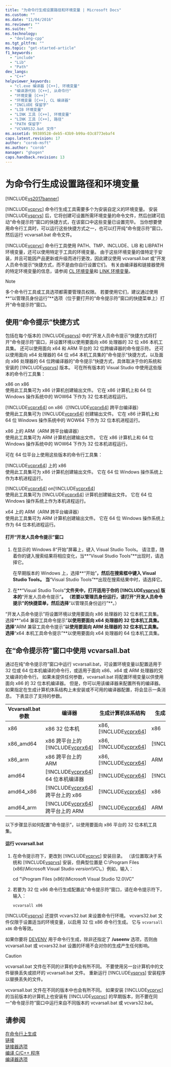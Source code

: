 ```yaml
---
title: "为命令行生成设置路径和环境变量 | Microsoft Docs"
ms.custom: ""
ms.date: "11/04/2016"
ms.reviewer: ""
ms.suite: ""
ms.technology: 
  - "devlang-cpp"
ms.tgt_pltfrm: ""
ms.topic: "get-started-article"
f1_keywords: 
  - "include"
  - "Lib"
  - "Path"
dev_langs: 
  - "C++"
helpviewer_keywords: 
  - "cl.exe 编译器 [C++], 环境变量"
  - "编译源代码 [C++], 从命令行"
  - "环境变量 [C++]"
  - "环境变量 [C++], CL 编译器"
  - "INCLUDE 保留字"
  - "LIB 环境变量"
  - "LINK 工具 [C++], 环境变量"
  - "LINK 工具 [C++], 路径"
  - "PATH 保留字"
  - "VCVARS32.bat 文件"
ms.assetid: 99389528-deb5-43b9-b99a-03c8773ebaf4
caps.latest.revision: 17
author: "corob-msft"
ms.author: "corob"
manager: "ghogen"
caps.handback.revision: 13
---
```

# 为命令行生成设置路径和环境变量
[!INCLUDE[vs2017banner](../assembler/inline/includes/vs2017banner.md)]

[!INCLUDE[vcprvc](../build/includes/vcprvc_md.md)] 命令行生成工具需要多个为安装自定义的环境变量。  安装 [!INCLUDE[vsprvs](../assembler/masm/includes/vsprvs_md.md)] 后，它将创建可设置所需环境变量的命令文件，然后创建可启动“命令提示符”窗口的快捷方式，在该窗口中这些变量已设置完毕。  当你想要使用命令行工具时，可以运行这些快捷方式之一，也可以打开纯“命令提示符”窗口，然后运行 vcvarsall.bat 命令文件。  
  
 [!INCLUDE[vcprvc](../build/includes/vcprvc_md.md)] 命令行工具使用 PATH、TMP、INCLUDE、LIB 和 LIBPATH 环境变量，还可以使用特定于工具的环境变量。  由于这些环境变量的值特定于安装，并且可能因产品更新或升级而进行更改，因此建议使用 vcvarsall.bat 或“开发人员命令提示”快捷方式，而不是由你自行设置它们。  有关由编译器和链接器使用的特定环境变量的信息，请参阅 [CL 环境变量](../build/reference/cl-environment-variables.md)和 [LINK 环境变量](../build/reference/link-environment-variables.md)。  
  
> [!NOTE]
>  多个命令行工具或工具选项都需要管理员权限。  若要使用它们，建议通过使用**“以管理员身份运行”**选项（位于要打开的“命令提示符”窗口的快捷菜单上）打开“命令提示符”窗口。  
  
## 使用“命令提示”快捷方式  
 包括在每个版本的 [!INCLUDE[vsprvs](../assembler/masm/includes/vsprvs_md.md)] 中的“开发人员命令提示”快捷方式将打开“命令提示符”窗口，并设置环境以使用要面向 x86 处理器的 32 位 x86 本机工具集。  还可以使用面向 x64 和 ARM 平台的 32 位跨编译器的命令提示符。  还可以使用面向 x64 处理器的 64 位 x64 本机工具集的“命令提示”快捷方式，以及面向 x86 处理器的 64 位跨编译器的“命令提示”快捷方式，具体取决于你的系统和安装的 [!INCLUDE[vsprvs](../assembler/masm/includes/vsprvs_md.md)] 版本。  可在所有版本的 Visual Studio 中使用这些版本的命令行工具集：  
  
 x86 on x86  
 使用此工具集可为 x86 计算机创建输出文件。  它在 x86 计算机上和 64 位 Windows 操作系统中的 WOW64 下作为 32 位本机进程运行。  
  
 [!INCLUDE[vcprx64](../assembler/inline/includes/vcprx64_md.md)] on x86（[!INCLUDE[vcprx64](../assembler/inline/includes/vcprx64_md.md)] 跨平台编译器）  
 使用此工具集可为 [!INCLUDE[vcprx64](../assembler/inline/includes/vcprx64_md.md)] 创建输出文件。  它在 x86 计算机上和 64 位 Windows 操作系统中的 WOW64 下作为 32 位本机进程运行。  
  
 x86 上的 ARM（ARM 跨平台编译器）  
 使用此工具集可为 ARM 计算机创建输出文件。  它在 x86 计算机上和 64 位 Windows 操作系统中的 WOW64 下作为 32 位本机进程运行。  
  
 可在 64 位平台上使用这些版本的命令行工具集：  
  
 [!INCLUDE[vcprx64](../assembler/inline/includes/vcprx64_md.md)] 上的 x86  
 使用此工具集可为 x86 计算机创建输出文件。  它在 64 位 Windows 操作系统上作为本机进程运行。  
  
 [!INCLUDE[vcprx64](../assembler/inline/includes/vcprx64_md.md)] on[!INCLUDE[vcprx64](../assembler/inline/includes/vcprx64_md.md)]  
 使用此工具集可为 [!INCLUDE[vcprx64](../assembler/inline/includes/vcprx64_md.md)] 计算机创建输出文件。  它在 64 位 Windows 操作系统上作为本机进程运行。  
  
 x64 上的 ARM（ARM 跨平台编译器）  
 使用此工具集可为 ARM 计算机创建输出文件。  它在 64 位 Windows 操作系统上作为 64 位本机进程运行。  
  
#### 打开“开发人员命令提示”窗口  
  
1.  在显示的 Windows 8“开始”屏幕上，键入 Visual Studio Tools。  请注意，随着你的键入搜索结果将相应变化，当**“Visual Studio Tools”**出现时，请选择它。  
  
     在早期版本的 Windows 上，选择**“开始”**，然后在搜索框中键入 Visual Studio Tools。  当**“Visual Studio Tools”**出现在搜索结果中时，请选择它。  
  
2.  在**“Visual Studio Tools”**文件夹中，打开适用于你的 [!INCLUDE[vsprvs](../assembler/masm/includes/vsprvs_md.md)] 版本的**“开发人员命令提示”**。  （若要以管理员身份运行，请打开“开发人员命令提示”的快捷菜单，然后选择**“以管理员身份运行”**。）  
  
 “开发人员命令提示”将设置环境以使用要面向 x86 处理器的 32 位本机工具集。  选择**“x64 兼容工具命令提示”**以使用要面向 x64 处理器的 32 位本机工具集。  选择**“ARM 兼容工具命令提示”**以使用要面向 ARM 处理器的 32 位本机工具集。  选择**“x64 本机工具命令提示”**以使用要面向 x64 处理器的 64 位本机工具集。  
  
## 在“命令提示符”窗口中使用 vcvarsall.bat  
 通过在纯“命令提示符”窗口中运行 vcvarsall.bat，可设置环境变量以配置适用于 32 位或 64 位本机编译的命令行，或适用于面向 x86、x64 或 ARM 处理器的交叉编译的命令行。  如果未提供任何参数，vcvarsall.bat 将配置环境变量以供使用面向 x86 的 32 位本机编译器。  但是，你可以用该编译器来配置所有的编译器。  如果指定在生成计算机体系结构上未安装或不可用的编译器配置，将会显示一条消息。  下表显示了支持的参数。  
  
|Vcvarsall.bat 参数|编译器|生成计算机体系结构|生成输出体系结构|  
|----------------------|---------|---------------|--------------|  
|x86|x86 32 位本机|x86, [!INCLUDE[vcprx64](../assembler/inline/includes/vcprx64_md.md)]|x86|  
|x86\_amd64|x86 跨平台上的 [!INCLUDE[vcprx64](../assembler/inline/includes/vcprx64_md.md)]|x86, [!INCLUDE[vcprx64](../assembler/inline/includes/vcprx64_md.md)]|[!INCLUDE[vcprx64](../assembler/inline/includes/vcprx64_md.md)]|  
|x86\_arm|x86 跨平台上的 ARM|x86, [!INCLUDE[vcprx64](../assembler/inline/includes/vcprx64_md.md)]|ARM|  
|amd64|[!INCLUDE[vcprx64](../assembler/inline/includes/vcprx64_md.md)] 64 位本机编译器|[!INCLUDE[vcprx64](../assembler/inline/includes/vcprx64_md.md)]|[!INCLUDE[vcprx64](../assembler/inline/includes/vcprx64_md.md)]|  
|amd64\_x86|[!INCLUDE[vcprx64](../assembler/inline/includes/vcprx64_md.md)] 跨平台上的 x86|[!INCLUDE[vcprx64](../assembler/inline/includes/vcprx64_md.md)]|x86|  
|amd64\_arm|[!INCLUDE[vcprx64](../assembler/inline/includes/vcprx64_md.md)] 跨平台上的 ARM|[!INCLUDE[vcprx64](../assembler/inline/includes/vcprx64_md.md)]|ARM|  
  
 以下步骤显示如何配置“命令提示”，以使用要面向 x86 平台的 32 位本机工具集。  
  
#### 运行 vcvarsall.bat  
  
1.  在命令提示符下，更改到 [!INCLUDE[vcprvc](../build/includes/vcprvc_md.md)] 安装目录。  （该位置取决于系统和 [!INCLUDE[vsprvs](../assembler/masm/includes/vsprvs_md.md)] 安装，但典型位置是 C:\\Program Files \(x86\)\\Microsoft Visual Studio *version*\\VC\\。）例如，输入：  
  
     cd "\\Program Files \(x86\)\\Microsoft Visual Studio 12.0\\VC"  
  
2.  若要为 32 位 x86 命令行生成配置此“命令提示符”窗口，请在命令提示符下，输入：  
  
     `vcvarsall x86`  
  
 [!INCLUDE[vsprvs](../assembler/masm/includes/vsprvs_md.md)] 还提供 vcvars32.bat 来设置命令行环境。  vcvars32.bat 文件仅限于设置适当的环境变量，以启用 32 位 x86 命令行生成。  它与 `vcvarsall x86` 命令等效。  
  
 如果你要将 [DEVENV](../Topic/Devenv%20Command%20Line%20Switches.md) 用于命令行生成，除非还指定了 **\/useenv** 选项，否则由 vcvarsall.bat 或 vcvars32.bat 设置的环境不会对你的生成产生任何影响。  
  
> [!CAUTION]
>  vcvarsall.bat 文件在不同的计算机中会有所不同。  不要使用另一台计算机中的文件替换丢失或损坏的 vcvarsall.bat 文件。  重新运行 [!INCLUDE[vsprvs](../assembler/masm/includes/vsprvs_md.md)] 安装程序以替换丢失的文件。  
>   
>  vcvarsall.bat 文件在不同的版本中也会有所不同。  如果安装 [!INCLUDE[vcprvc](../build/includes/vcprvc_md.md)] 的当前版本的计算机上也安装有 [!INCLUDE[vcprvc](../build/includes/vcprvc_md.md)] 的早期版本，则不要在同一“命令提示符”窗口中运行来自不同版本的 vcvarsall.bat 或 vcvars32.bat。  
  
## 请参阅  
 [在命令行上生成](../build/building-on-the-command-line.md)   
 [链接](../build/reference/linking.md)   
 [链接器选项](../build/reference/linker-options.md)   
 [编译 C\/C\+\+ 程序](../build/reference/compiling-a-c-cpp-program.md)   
 [编译器选项](../build/reference/compiler-options.md)